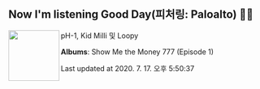 ## Now I'm listening Good Day(피처링: Paloalto) 🎵🎵

[<img align="left" width="100" src="https://lh3.googleusercontent.com/SVMhF7tn1KsFPTCiCKEt4Lh65HZnkZt7ZULGKY7Sa2bKIzDHMRlHQC_7OL4KFADjcjry7XD34Hm9-Xy9ww">](https://music.youtube.com/channel/UCC_zFTNVhf6A-z9OSn5St4g)

pH-1, Kid Milli 및 Loopy

**Albums**: Show Me the Money 777 (Episode 1)

Last updated at 2020. 7. 17. 오후 5:50:37
